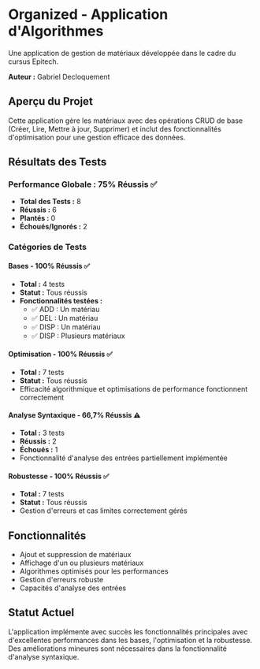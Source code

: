 # Organized - Application d'Algorithmes

Une application de gestion de matériaux développée dans le cadre du cursus Epitech.

**Auteur :** Gabriel Decloquement

## Aperçu du Projet

Cette application gère les matériaux avec des opérations CRUD de base (Créer, Lire, Mettre à jour, Supprimer) et inclut des fonctionnalités d'optimisation pour une gestion efficace des données.

## Résultats des Tests

### Performance Globale : 75% Réussis ✅
- **Total des Tests :** 8
- **Réussis :** 6
- **Plantés :** 0
- **Échoués/Ignorés :** 2

### Catégories de Tests

#### Bases - 100% Réussis ✅
- **Total :** 4 tests
- **Statut :** Tous réussis
- **Fonctionnalités testées :**
  - ✅ ADD : Un matériau
  - ✅ DEL : Un matériau
  - ✅ DISP : Un matériau
  - ✅ DISP : Plusieurs matériaux

#### Optimisation - 100% Réussis ✅
- **Total :** 7 tests
- **Statut :** Tous réussis
- Efficacité algorithmique et optimisations de performance fonctionnent correctement

#### Analyse Syntaxique - 66,7% Réussis ⚠️
- **Total :** 3 tests
- **Réussis :** 2
- **Échoués :** 1
- Fonctionnalité d'analyse des entrées partiellement implémentée

#### Robustesse - 100% Réussis ✅
- **Total :** 7 tests
- **Statut :** Tous réussis
- Gestion d'erreurs et cas limites correctement gérés

## Fonctionnalités

- Ajout et suppression de matériaux
- Affichage d'un ou plusieurs matériaux
- Algorithmes optimisés pour les performances
- Gestion d'erreurs robuste
- Capacités d'analyse des entrées

## Statut Actuel

L'application implémente avec succès les fonctionnalités principales avec d'excellentes performances dans les bases, l'optimisation et la robustesse. Des améliorations mineures sont nécessaires dans la fonctionnalité d'analyse syntaxique.